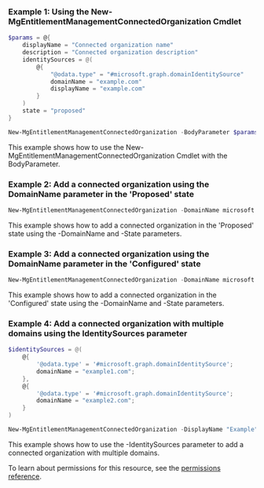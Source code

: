 ### Example 1: Using the New-MgEntitlementManagementConnectedOrganization Cmdlet

```powershell
$params = @{
    displayName = "Connected organization name"
    description = "Connected organization description"
    identitySources = @(
        @{
            "@odata.type" = "#microsoft.graph.domainIdentitySource"
            domainName = "example.com"
            displayName = "example.com"
        }
    )
    state = "proposed"
}

New-MgEntitlementManagementConnectedOrganization -BodyParameter $params
```

This example shows how to use the New-MgEntitlementManagementConnectedOrganization Cmdlet with the BodyParameter.

### Example 2: Add a connected organization using the DomainName parameter in the 'Proposed' state

```powershell
New-MgEntitlementManagementConnectedOrganization -DomainName microsoft.com -DisplayName "Microsoft" -State proposed
```

This example shows how to add a connected organization in the 'Proposed' state using the -DomainName and -State parameters.

### Example 3: Add a connected organization using the DomainName parameter in the 'Configured' state

```powershell
New-MgEntitlementManagementConnectedOrganization -DomainName microsoft.com -DisplayName "Microsoft" -State configured
```

This example shows how to add a connected organization in the 'Configured' state using the -DomainName and -State parameters.

### Example 4: Add a connected organization with multiple domains using the IdentitySources parameter

```powershell
$identitySources = @(
    @{
        '@odata.type' = '#microsoft.graph.domainIdentitySource';
        domainName = "example1.com";
    },
    @{
        '@odata.type' = '#microsoft.graph.domainIdentitySource';
        domainName = "example2.com";
    }
)

New-MgEntitlementManagementConnectedOrganization -DisplayName "Example" -IdentitySources $identitySources -State configured
```

This example shows how to use the -IdentitySources parameter to add a connected organization with multiple domains.

To learn about permissions for this resource, see the [permissions reference](/graph/permissions-reference).
